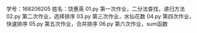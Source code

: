 学号：168206205 姓名：饶惠英
01.py 第一次作业，二分法查找，递归方法
02.py 第二次作业，选择排序
03.py 第三次作业，水仙花数
04.py 第四次作业，快速排序
05.py 第五次作业，合并排序
06.py 第六次作业，sum函数
